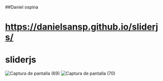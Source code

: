 ##Daniel ospina

# https://danielsansp.github.io/sliderjs/

# sliderjs
![Captura de pantalla (69)](https://user-images.githubusercontent.com/91626236/162824366-36507502-52f1-4642-851f-e5a466d3bbdd.png)
![Captura de pantalla (70)](https://user-images.githubusercontent.com/91626236/162824376-2183a9ed-8684-4a09-bb00-effc2d49d660.png)
